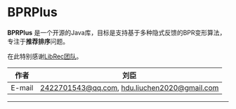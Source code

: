 BPRPlus
==========

**BPRPlus**  是一个开源的Java库，目标是支持基于多种隐式反馈的BPR变形算法，专注于**推荐排序**问题。 

在此特别感谢[LibRec团队](https://github.com/guoguibing/librec)。

|作者|刘臣|
|---|---
|E-mail|2422701543@qq.com, hdu.liuchen2020@gmail.com

*****
